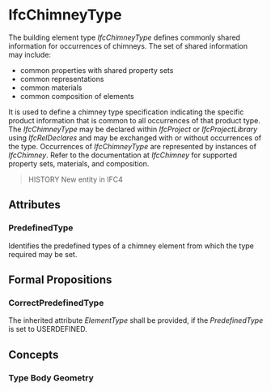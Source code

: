 # IfcChimneyType

The building element type _IfcChimneyType_ defines commonly shared information for occurrences of chimneys. The set of shared information may include:

* common properties with shared property sets
* common representations
* common materials
* common composition of elements

It is used to define a chimney type specification indicating the specific product information that is common to all occurrences of that product type. The _IfcChimneyType_ may be declared within _IfcProject_ or _IfcProjectLibrary_ using _IfcRelDeclares_ and may be exchanged with or without occurrences of the type. Occurrences of _IfcChimneyType_ are represented by instances of _IfcChimney_. Refer to the documentation at _IfcChimney_ for supported property sets, materials, and composition.

> HISTORY New entity in IFC4

## Attributes

### PredefinedType
Identifies the predefined types of a chimney element from which the type required may be set.

## Formal Propositions

### CorrectPredefinedType
The inherited attribute _ElementType_ shall be provided, if the _PredefinedType_ is set to USERDEFINED.

## Concepts

### Type Body Geometry



